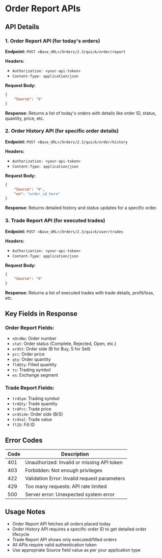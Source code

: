 # Order Report APIs

## API Details

### 1. Order Report API (for today's orders)

**Endpoint:** `POST <Base_URL>/Orders/2.3/quick/order/report`

**Headers:**
- `Authorization: <your-api-token>`
- `Content-Type: application/json`

**Request Body:**
```json
{
    "Source": "N"
}
```

**Response:**
Returns a list of today's orders with details like order ID, status, quantity, price, etc.

### 2. Order History API (for specific order details)

**Endpoint:** `POST <Base_URL>/Orders/2.3/quick/order/history`

**Headers:**
- `Authorization: <your-api-token>`
- `Content-Type: application/json`

**Request Body:**
```json
{
    "Source": "N",
    "on": "order_id_here"
}
```

**Response:**
Returns detailed history and status updates for a specific order.

### 3. Trade Report API (for executed trades)

**Endpoint:** `POST <Base_URL>/Orders/2.3/quick/user/trades`

**Headers:**
- `Authorization: <your-api-token>`
- `Content-Type: application/json`

**Request Body:**
```json
{
    "Source": "N"
}
```

**Response:**
Returns a list of executed trades with trade details, profit/loss, etc.

## Key Fields in Response

### Order Report Fields:
- `nOrdNo`: Order number
- `stat`: Order status (Complete, Rejected, Open, etc.)
- `ordSt`: Order side (B for Buy, S for Sell)
- `prc`: Order price
- `qty`: Order quantity
- `fldQty`: Filled quantity
- `ts`: Trading symbol
- `es`: Exchange segment

### Trade Report Fields:
- `trdSym`: Trading symbol
- `trdQty`: Trade quantity
- `trdPrc`: Trade price
- `ordSide`: Order side (B/S)
- `trdVal`: Trade value
- `flID`: Fill ID

## Error Codes

| Code | Description |
| --- | --- |
| 401 | Unauthorized: Invalid or missing API token |
| 403 | Forbidden: Not enough privileges |
| 422 | Validation Error: Invalid request parameters |
| 429 | Too many requests: API rate limited |
| 500 | Server error: Unexpected system error |

## Usage Notes

- Order Report API fetches all orders placed today
- Order History API requires a specific order ID to get detailed order lifecycle
- Trade Report API shows only executed/filled orders
- All APIs require valid authentication token
- Use appropriate Source field value as per your application type
